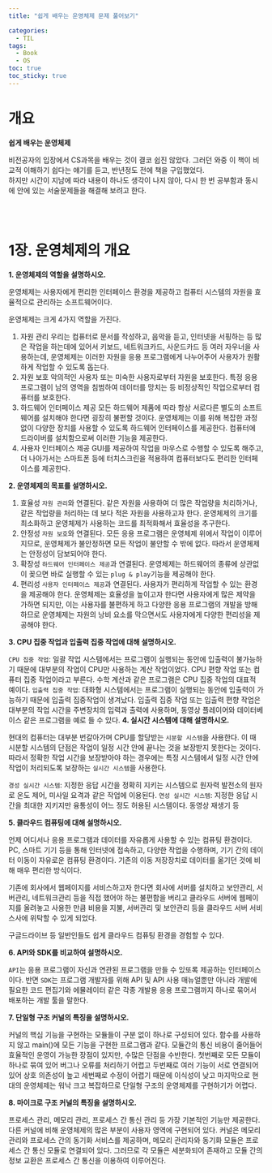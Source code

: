 ```yaml
---
title: "쉽게 배우는 운영체제 문제 풀어보기"

categories:
  - TIL
tags:
  - Book
  - OS
toc: true
toc_sticky: true
---
```


# 개요

__쉽게 배우는 운영체제__

비전공자의 입장에서 CS과목을 배우는 것이 결코 쉽진 않았다. 그러던 와중 이 책이 비교적 이해하기 쉽다는 얘기를 듣고, 반년정도 전에 책을 구입했었다.  
하지만 시간이 지남에 따라 내용이 하나도 생각이 나지 않아, 다시 한 번 공부함과 동시에 안에 있는 서술문제들을 해결해 보려고 한다.

<br><br>

# 1장. 운영체제의 개요

__1. 운영체제의 역할을 설명하시오.__

운영체제는 사용자에게 편리한 인터페이스 환경을 제공하고 컴퓨터 시스템의 자원을 효율적으로 관리하는 소프트웨어이다.

운영체제는 크게 4가지 역할을 가진다.

1. 자원 관리
우리는 컴퓨터로 문서를 작성하고, 음악을 듣고, 인터넷을 서핑하는 등 많은 작업을 하는데에 있어서 키보드, 네트워크카드, 사운드카드 등 여러 자우너을 사용하는데, 운영체제는 이러한 자원을 응용 프로그램에게 나누어주어 사용자가 원활하게 작업할 수 있도록 돕는다.
2. 자원 보호
악의적인 사용자 또는 미숙한 사용자로부터 자원을 보호한다. 특정 응용 프로그램이 남의 영역을 침범하여 데이터를 망치는 등 비정상적인 작업으로부터 컴퓨터를 보호한다.
3. 하드웨어 인터페이스 제공
모든 하드웨어 제품에 따라 항상 서로다른 별도의 소프트웨어를 설치해야 한다면 굉장히 불편할 것이다. 운영체제는 이를 위해 복잡한 과정 없이 다양한 장치를 사용할 수 있도록 하드웨어 인터페이스를 제공한다. 컴퓨터에 드라이버를 설치함으로써 이러한 기능을 제공한다.
4. 사용자 인터페이스 제공
GUI를 제공하여 작업을 마우스로 수행할 수 있도록 해주고, 더 나아가서는 스마트폰 등에 터치스크린을 적용하여 컴퓨터보다도 편리한 인터페이스를 제공한다.

__2. 운영체제의 목표를 설명하시오.__

1. 효율성
`자원 관리`와 연결된다. 같은 자원을 사용하여 더 많은 작업량을 처리하거나, 같은 작업량을 처리하는 데 보다 적은 자원을 사용하고자 한다. 운영체제의 크기를 최소화하고 운영체제가 사용하는 코드를 최적화해서 효율성을 추구한다.
2. 안정성
`자원 보호`와 연결된다. 모든 응용 프로그램은 운영체제 위에서 작업이 이루어지므로, 운영체제가 불안정하면 모든 작업이 불안할 수 밖에 없다. 따라서 운영체제는 안정성이 담보되어야 한다.
3. 확장성
`하드웨어 인터페이스 제공`과 연결된다. 운영체제는 하드웨어의 종류에 상관없이 꽂으면 바로 실행할 수 있는 `plug & play`기능을 제공해야 한다.
4. 편리성
`사용자 인터페이스 제공`과 연결된다. 사용자가 편리하게 작업할 수 있는 환경을 제공해야 한다. 운영체제는 효율성을 높이고자 한다면 사용자에게 많은 제약을 가하면 되지만, 이는 사용자를 불편하게 하고 다양한 응용 프로그램의 개발을 방해하므로 운영체제는 자원의 낭비 요소를 막으면서도 사용자에게 다양한 편리성을 제공해야 한다.

__3. CPU 집중 작업과 입출력 집중 작업에 대해 설명하시오.__

`CPU 집중 작업`: 일괄 작업 시스템에서는 프로그램이 실행되는 동안에 입출력이 불가능하기 때문에 대부분의 작업이 CPU만 사용하는 계산 작업이었다. CPU 편향 작업 또는 컴퓨터 집중 작업이라고 부른다. 수학 계산과 같은 프로그램은 CPU 집중 작업의 대표적 예이다.
`입출력 집중 작업`: 대화형 시스템에서는 프로그램이 실행되는 동안에 입출력이 가능하기 때문에 입출력 집중작업이 생겨났다. 입출력 집중 작업 또는 입출력 편향 작업은 대부분의 작업 시간을 주변장치의 입력과 출력에 사용하며, 동영상 플레이어와 데이터베이스 같은 프로그램을 예로 들 수 있다.
__4. 실시간 시스템에 대해 설명하시오.__

현대의 컴퓨터는 대부분 번갈아가며 CPU를 할당받는 `시분할 시스템`을 사용한다. 이 때 시분할 시스템의 단점은 작업이 일정 시간 안에 끝나는 것을 보장받지 못한다는 것이다. 따라서 정확한 작업 시간을 보장받아야 하는 경우에는 특정 시스템에서 일정 시간 안에 작업이 처리되도록 보장하는 `실시간 시스템`을 사용한다.

`경성 실시간 시스템`: 지정한 응답 시간을 정확히 지키는 시스템으로 원자력 발전소의 원자로 온도 제어, 미사일 요격과 같은 작업에 이용된다.
`연성 실시간 시스템`: 지정한 응답 시간을 최대한 지키지만 융통성이 어느 정도 허용된 시스템이다. 동영상 재생기 등

__5. 클라우드 컴퓨팅에 대해 설명하시오.__

언제 어디서나 응용 프로그램과 데이터를 자유롭게 사용할 수 있는 컴퓨팅 환경이다. PC, 스마트 기기 등을 통해 인터넷에 접속하고, 다양한 작업을 수행하며, 기기 간의 데이터 이동이 자유로운 컴퓨팅 환경이다. 기존의 이동 저장장치로 데이터를 옮기던 것에 비해 매우 편리한 방식이다. 

기존에 회사에서 웹페이지를 서비스하고자 한다면 회사에 서버를 설치하고 보안관리, 서버관리, 네트워크관리 등을 직접 했어야 하는 불편함을 버리고 클라우드 서버에 웹페이지를 올려놓고 사용한 만큼 비용을 지불, 서버관리 및 보안관리 등을 클라우드 서버 서비스사에 위탁할 수 있게 되었다.

구글드라이브 등 일반인들도 쉽게 클라우드 컴퓨팅 환경을 경험할 수 있다.

__6. API와 SDK를 비교하여 설명하시오.__

`API`는 응용 프로그램이 자신과 연관된 프로그램을 만들 수 있또록 제공하는 인터페이스이다. 반면 `SDK`는 프로그램 개발자를 위해 API 및 API 사용 매뉴얼뿐만 아니라 개발에 필요한 코드 편집기와 에뮬레이터 같은 각종 개발용 응용 프로그램까지 하나로 묶어서 배포하는 개발 툴을 말한다.

__7. 단일형 구조 커널의 특징을 설명하시오.__

커널의 핵심 기능을 구현하는 모듈들이 구분 없이 하나로 구성되어 있다. 함수를 사용하지 않고 main()에 모든 기능을 구현한 프로그램과 같다. 모듈간의 통신 비용이 줄어들어 효율적인 운영이 가능한 장점이 있지만, 수많은 단점을 수반한다. 첫번째로 모든 모듈이 하나로 묶여 있어 버그나 오류를 처리하기 어렵고 두번째로 여러 기능이 서로 연결되어 있어 상호 의존성이 높고 세번째로 수정이 어렵기 때문에 이식성이 낮고 마지막으로 현대의 운영체제는 워낙 크고 복잡하므로 단일형 구조의 운영체제를 구현하기가 어렵다.

__8. 마이크로 구조 커널의 특징을 설명하시오.__

프로세스 관리, 메모리 관리, 프로세스 간 통신 관리 등 가장 기본적인 기능만 제공한다. 다른 커널에 비해 운영체제의 많은 부분이 사용자 영역에 구현되어 있다. 커널은 메모리 관리와 프로세스 간의 동기화 서비스를 제공하며, 메모리 관리자와 동기화 모듈은 프로세스 간 통신 모듈로 연결되어 있다. 그러므로 각 모듈은 세분화되어 존재하고 모듈 간의 정보 교환은 프로세스 간 통신을 이용하여 이루어진다.